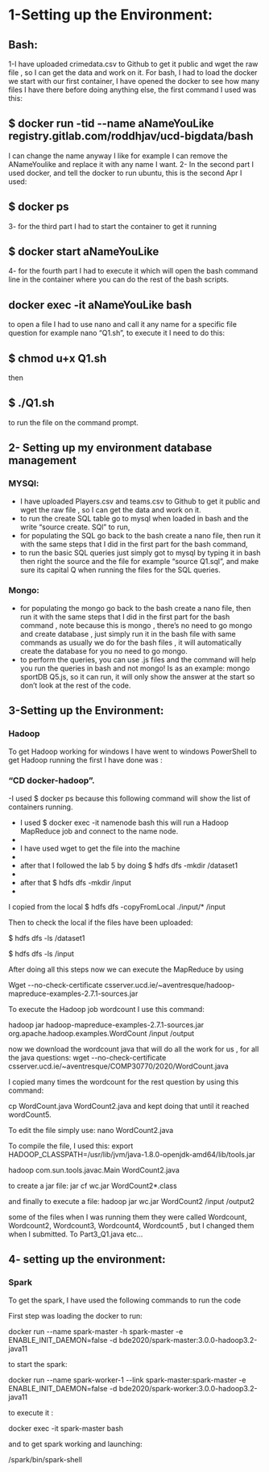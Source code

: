 # 1-Setting up the Environment:

## Bash:

 1-I have uploaded crimedata.csv to Github to get it public and wget the raw file , so I can get the data and work on it.
For bash, I had to load the docker we start with our first container, I have opened the docker to see how many files I have there before doing anything else, the first command I used was this:
## $ docker run -tid --name aNameYouLike registry.gitlab.com/roddhjav/ucd-bigdata/bash
I can change the name anyway I like for example I can remove the ANameYoulike and replace it with any name I want.
2- In the second part I used docker, and tell the docker to run ubuntu, this is the second Apr I used:
## $ docker ps
3- for the third part I had to start the container to get it running
## $ docker start aNameYouLike
4- for the fourth part I had to execute it which will open the bash command line in the container where you can do the rest of the bash scripts.
## docker exec -it aNameYouLike bash
to open a file I had to use nano and call it any name for a specific file question for example nano “Q1.sh”, to execute it I need to do this: 
## $ chmod u+x Q1.sh 
then 
## $ ./Q1.sh 
to run the file on the command prompt.


## 2- Setting up my environment database management  
### MYSQl:

- I have uploaded Players.csv and teams.csv  to Github to get it public and wget the raw file , so I can get the data and work on it.
-  to run the create SQL table go to mysql when loaded in bash and the write “source create. SQl” to run,  
- for populating the SQL go back to the bash create a nano file, then run it with the same steps that I did in the first part for the bash command,
 - to run the basic SQL queries just simply got to mysql by typing it in bash then right the source and the file for example “source Q1.sql”, and make sure its capital Q when running the files for the SQL queries.
### Mongo:

- for populating the mongo  go back to the bash create a nano file, then run it with the same steps that I did in the first part for the bash command , note because this is mongo , there’s no need to  go mongo and create database , just simply run it in the bash file with same commands as usually we do for the bash files , it will automatically create the database for you no need to go mongo.
- to perform the queries, you can use .js files and the command will help you run the queries in bash and not mongo! Is as an example: mongo sportDB Q5.js, so it can run, it will only show the answer at the start so don’t look at the rest of the code.


## 3-Setting up the Environment:

### Hadoop

To get Hadoop working for windows I have went to windows PowerShell to get Hadoop running the first I have done was :
### “CD docker-hadoop”.
-I used $ docker ps because this following command will show the list of containers running.

- I used $ docker exec -it namenode bash this will run a Hadoop MapReduce job and connect to the name node.
- 
-  I have used wget to get the file into the machine 
-  
- after that I followed the lab 5 by doing $ hdfs dfs -mkdir /dataset1
- 
- after that $ hdfs dfs -mkdir /input
- 
 I copied from the local $ hdfs dfs -copyFromLocal ./input/* /input
 
Then to check the local if the files have been uploaded:

$ hdfs dfs -ls /dataset1

$ hdfs dfs -ls /input

After doing all this steps now we can execute the MapReduce by using

Wget --no-check-certificate csserver.ucd.ie/~aventresque/hadoop-mapreduce-examples-2.7.1-sources.jar

To execute the Hadoop job wordcount I use this command:

hadoop jar hadoop-mapreduce-examples-2.7.1-sources.jar org.apache.hadoop.examples.WordCount /input /output

now we download the wordcount java that will do all the work for us , for all the java questions: wget --no-check-certificate 
csserver.ucd.ie/~aventresque/COMP30770/2020/WordCount.java

I copied many times the wordcount for the rest question by using this command:

cp WordCount.java WordCount2.java and kept doing that until it reached wordCount5.

To edit the file simply use: nano WordCount2.java

To compile the file, I used this: export HADOOP_CLASSPATH=/usr/lib/jvm/java-1.8.0-openjdk-amd64/lib/tools.jar

hadoop com.sun.tools.javac.Main WordCount2.java

to create a jar file: jar cf wc.jar WordCount2*.class

and finally to execute a file: hadoop jar wc.jar WordCount2 /input /output2


some of the files when I was running them they were called Wordcount, Wordcount2, Wordcount3, Wordcount4, Wordcount5 , but I changed them when I submitted. To Part3_Q1.java etc…

## 4- setting up the environment:

### Spark
To get the spark, I have used the following commands to run the code

First step was loading the docker to run:

docker run --name spark-master -h spark-master -e ENABLE_INIT_DAEMON=false -d bde2020/spark-master:3.0.0-hadoop3.2-java11

to start the spark:

docker run --name spark-worker-1 --link spark-master:spark-master -e ENABLE_INIT_DAEMON=false -d bde2020/spark-worker:3.0.0-hadoop3.2-java11

to execute it :

docker exec -it spark-master bash

and to get spark working and launching: 

/spark/bin/spark-shell
